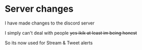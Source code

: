 # Server changes

I have made changes to the discord server

I simply can't deal with people ~~yes ikik at least im being honest~~

So its now used for Stream & Tweet alerts
